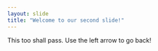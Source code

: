 ```yaml
---
layout: slide
title: "Welcome to our second slide!"
---
```

This too shall pass.
Use the left arrow to go back!

